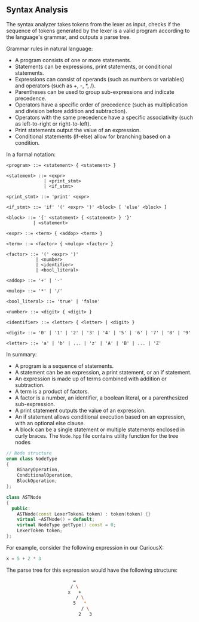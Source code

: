 ## Syntax Analysis

The syntax analyzer takes tokens from the lexer as input, checks if the sequence 
of tokens generated by the lexer is a valid program according to the language's grammar,
 and outputs a parse tree.

Grammar rules in natural language:

- A program consists of one or more statements.
- Statements can be expressions, print statements, or conditional statements.
- Expressions can consist of operands (such as numbers or variables) and operators (such as +, -, *, /).
- Parentheses can be used to group sub-expressions and indicate precedence.
- Operators have a specific order of precedence (such as multiplication and division before addition and subtraction).
- Operators with the same precedence have a specific associativity (such as left-to-right or right-to-left).
- Print statements output the value of an expression.
- Conditional statements (if-else) allow for branching based on a condition.

In a formal notation:

```pwsh
<program> ::= <statement> { <statement> }

<statement> ::= <expr>
              | <print_stmt>
              | <if_stmt>

<print_stmt> ::= 'print' <expr>

<if_stmt> ::= 'if' '(' <expr> ')' <block> [ 'else' <block> ]

<block> ::= '{' <statement> { <statement> } '}'
          | <statement>

<expr> ::= <term> { <addop> <term> }

<term> ::= <factor> { <mulop> <factor> }

<factor> ::= '(' <expr> ')'
           | <number>
           | <identifier>
           | <bool_literal>

<addop> ::= '+' | '-'

<mulop> ::= '*' | '/'

<bool_literal> ::= 'true' | 'false'

<number> ::= <digit> { <digit> }

<identifier> ::= <letter> { <letter> | <digit> }

<digit> ::= '0' | '1' | '2' | '3' | '4' | '5' | '6' | '7' | '8' | '9'

<letter> ::= 'a' | 'b' | ... | 'z' | 'A' | 'B' | ... | 'Z'
```

In summary:

- A program is a sequence of statements.
- A statement can be an expression, a print statement, or an if statement.
- An expression is made up of terms combined with addition or subtraction.
- A term is a product of factors.
- A factor is a number, an identifier, a boolean literal, or a parenthesized sub-expression.
- A print statement outputs the value of an expression.
- An if statement allows conditional execution based on an expression, with an optional
 else clause.
- A block can be a single statement or multiple statements enclosed in curly braces.
The `Node.hpp` file contains utility function for the tree nodes

```c++
// Node structure
enum class NodeType
{
    BinaryOperation,
    ConditionalOperation,
    BlockOperation,
};

class ASTNode
{
  public:
    ASTNode(const LexerToken& token) : token(token) {}
    virtual ~ASTNode() = default;
    virtual NodeType getType() const = 0;
    LexerToken token;
};
```
For example, consider the following expression in our CuriousX:

```c
x = 5 + 2 * 3
```

The parse tree for this expression would have the following structure:
```sh
                         =
                        / \
                       x   +
                          / \
                         5   *
                            / \
                           2   3

```
